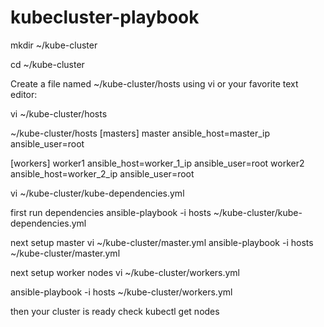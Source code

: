# kubecluster-playbook

mkdir ~/kube-cluster

cd ~/kube-cluster

Create a file named ~/kube-cluster/hosts using vi or your favorite text editor:

vi ~/kube-cluster/hosts

~/kube-cluster/hosts
[masters]
master ansible_host=master_ip ansible_user=root

[workers]
worker1 ansible_host=worker_1_ip ansible_user=root
worker2 ansible_host=worker_2_ip ansible_user=root

vi ~/kube-cluster/kube-dependencies.yml


first run dependencies
ansible-playbook -i hosts ~/kube-cluster/kube-dependencies.yml

next setup master
vi ~/kube-cluster/master.yml
ansible-playbook -i hosts ~/kube-cluster/master.yml

next setup worker nodes
vi ~/kube-cluster/workers.yml

ansible-playbook -i hosts ~/kube-cluster/workers.yml


then your cluster is ready
check
kubectl get nodes
